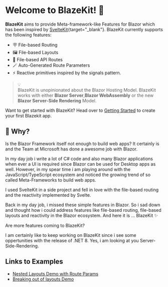 # Welcome to BlazeKit! <span class="wave">👋</span>

**BlazeKit** aims to provide Meta-framework-like Features for Blazor which has been inspired by [SvelteKit](https://kit.svelte.dev/){target="_blank"}. BlazeKit currently supports the following features:

- 🪧 File-based Routing
- 🖼️ File-based Layouts
- 🤝 File-based API Routes
- 🪄 Auto-Generated Route Parameters
- ⚡ Reactive primitives inspired by the signals pattern.


<blockquote class="callout">
<div>💡</div>
    <div>BlazeKit is unopinionated about the Blazor Hosting Model. BlazeKit works with either <strong>Blazor Server</strong>,<strong>Blazor WebAssembly</strong> or the new <strong>Blazor Server-Side Rendering</strong> Model.</div>
</blockquote>

Want to get started with BlazeKit? Head over to [Getting Started](/create-a-project) to create your first Blazekit app.

## 🤔 Why?
Is the Blazor Framework itself not enough to build web apps? It certainly is and the Team at Microsoft has done a awesome job with Blazor.

In my day job i write a lot of C# code and also many Blazor applications when ever a UI is required since Blazor can be used for Desktop apps as well. However, in my spear time i am playing around with the JavaScript/TypeScript ecosystem and noticed the growing trend of so called Meta-Frameworks to build web apps.

I used SvelteKit in a side project and fell in love with the file-based routing and the reactivity implemented by Svelte.

Back in my day job, i missed these simple features in Blazor. So i sad down and thought how i could address features like file-based routing, file-based layouts and reactivity in the Blazor ecosystem. And here it is ... BlazeKit ✨

Are more features coming to BlazeKit?

I am certainly like to keep working on BlazeKit since i see some oppertunities with the release of .NET 8. Yes, i am looking at you Server-Side-Rendering.

## Links to Examples
- [Nested Layouts Demo with Route Params](/items/details/2?foo=bar)
- [Breaking out of layouts Demo](/items/details)
